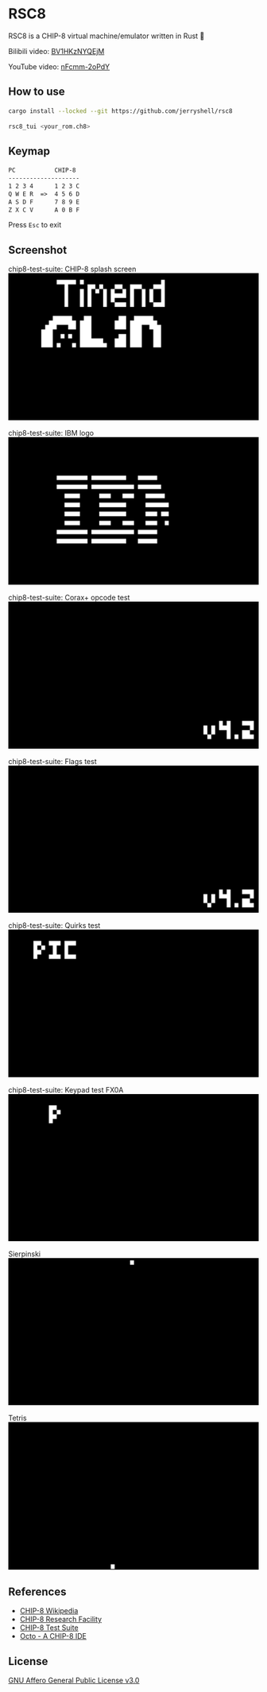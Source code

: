 # RSC8

RSC8 is a CHIP-8 virtual machine/emulator written in Rust 🦀

Bilibili video: [BV1HKzNYQEjM](https://www.bilibili.com/video/BV1HKzNYQEjM)

YouTube video: [nFcmm-2oPdY](https://www.youtube.com/watch?v=nFcmm-2oPdY)

## How to use

```bash
cargo install --locked --git https://github.com/jerryshell/rsc8
```

```bash
rsc8_tui <your_rom.ch8>
```

## Keymap

```text
PC           CHIP-8
--------------------
1 2 3 4      1 2 3 C
Q W E R  =>  4 5 6 D
A S D F      7 8 9 E
Z X C V      A 0 B F
```

Press `Esc` to exit

## Screenshot

chip8-test-suite: CHIP-8 splash screen
![chip8-logo](img/chip8-logo.gif)

chip8-test-suite: IBM logo
![ibm-logo](img/ibm-logo.gif)

chip8-test-suite: Corax+ opcode test
![corax-plus](img/corax-plus.gif)

chip8-test-suite: Flags test
![flags](img/flags.gif)

chip8-test-suite: Quirks test
![quirks](img/quirks.gif)

chip8-test-suite: Keypad test FX0A
![keypad-fx0a](img/keypad-fx0a.gif)

Sierpinski
![sierpinski](img/sierpinski.gif)

Tetris
![tetris](img/tetris.gif)

## References

- [CHIP-8 Wikipedia](https://en.wikipedia.org/wiki/CHIP-8)
- [CHIP-8 Research Facility](https://chip-8.github.io)
- [CHIP-8 Test Suite](https://github.com/Timendus/chip8-test-suite)
- [Octo - A CHIP-8 IDE](https://johnearnest.github.io/Octo)

## License

[GNU Affero General Public License v3.0](LICENSE)
